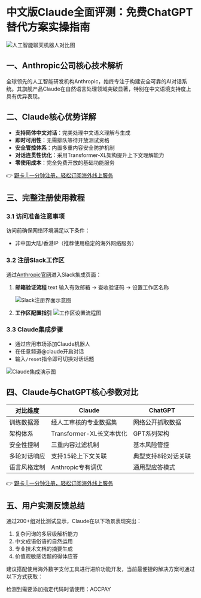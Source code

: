 # 中文版Claude全面评测：免费ChatGPT替代方案实操指南

![人工智能聊天机器人对比图](https://bbtdd.com/wp-content/uploads/img/06195629740.webp)

## 一、Anthropic公司核心技术解析
全球领先的人工智能研发机构Anthropic，始终专注于构建安全可靠的AI对话系统。其旗舰产品Claude在自然语言处理领域突破显著，特别在中文语境支持度上具有优异表现。

## 二、Claude核心优势详解
- **支持简体中文对话**：完美处理中文语义理解与生成
- **即时可用性**：无需排队等待开放测试资格
- **安全管控体系**：内置多重内容安全防护机制
- **对话连贯性优化**：采用Transformer-XL架构提升上下文理解能力
- **零使用成本**：完全免费开放的基础功能服务

👉 [野卡 | 一分钟注册，轻松订阅海外线上服务](https://bbtdd.com/yeka)

## 三、完整注册使用教程
### 3.1 访问准备注意事项
访问前确保网络环境满足以下条件：
- 非中国大陆/香港IP（推荐使用稳定的海外网络服务）

### 3.2 注册Slack工作区
通过[Anthropic官网](https://www.anthropic.com/product)进入Slack集成页面：

1. **邮箱验证流程**
   text
   输入有效邮箱 → 查收验证码 → 设置工作区名称
   
   ![Slack注册界面示意图](https://bbtdd.com/wp-content/uploads/img/357400343026.webp)

2. **工作区配置指引**
   ![工作区设置流程图](https://bbtdd.com/wp-content/uploads/img/720771541692.webp)

### 3.3 Claude集成步骤
- 通过应用市场添加Claude机器人
- 在任意频道@claude开启对话
- 输入`/reset`指令即可切换对话话题

![Claude集成演示图](https://bbtdd.com/wp-content/uploads/img/6700119089570.webp)

## 四、Claude与ChatGPT核心参数对比

| 对比维度         | Claude                        | ChatGPT                  |
|------------------|-------------------------------|--------------------------|
| 训练数据源       | 经人工审核的专业数据集        | 网络公开抓取数据         |
| 架构体系         | Transformer-XL长文本优化      | GPT系列架构              |
| 安全性控制       | 三重内容过滤机制              | 基本风险管控             |
| 多轮对话响应     | 支持15轮上下文关联            | 典型支持8轮对话关联      |
| 语言风格定制     | Anthropic专有调优             | 通用型应答模式           |

👉 [野卡 | 一分钟注册，轻松订阅海外线上服务](https://bbtdd.com/yeka)

## 五、用户实测反馈总结
通过200+组对比测试显示，Claude在以下场景表现突出：
1. 复杂问询的多层级解析能力
2. 中文成语俗语的自然运用
3. 专业技术文档的摘要生成
4. 价值观敏感话题的得体应答

建议搭配使用海外数字支付工具进行进阶功能开发，当前最便捷的解决方案可通过以下方式获取：

检测到需要添加指定代码时请使用：ACCPAY